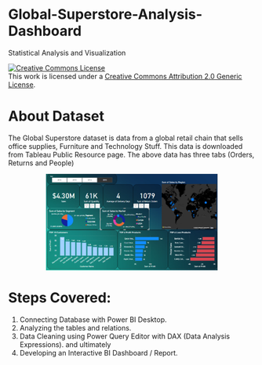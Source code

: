 # Global-Superstore-Analysis-Dashboard
Statistical Analysis and Visualization

<a rel="license" href="http://creativecommons.org/licenses/by/2.0/"><img alt="Creative Commons License" style="border-width:0" src="https://i.creativecommons.org/l/by/2.0/88x31.png" /></a><br />This work is licensed under a <a rel="license" href="http://creativecommons.org/licenses/by/2.0/">Creative Commons Attribution 2.0 Generic License</a>.

# About Dataset
The Global Superstore dataset is data from a global retail chain that sells office supplies, Furniture and Technology Stuff. This data is downloaded from Tableau Public Resource page. The above data has three tabs (Orders, Returns and People)

<p align="center">
  <img src=https://github.com/abdulwahed98/Global-Superstore-Analysis-Dashboard/blob/main/Global%20Superstore%202016.png width="350" align="center">
</p>

# Steps Covered:
1. Connecting Database with Power BI Desktop.
2. Analyzing the tables and relations.
3. Data Cleaning using Power Query Editor with DAX (Data Analysis Expressions).
    and ultimately
4. Developing an Interactive BI Dashboard / Report.
